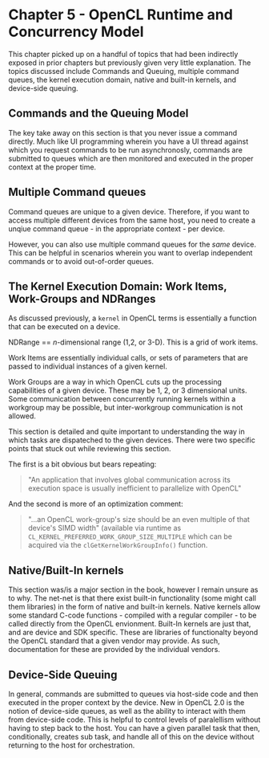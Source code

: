 # Chapter 5 - OpenCL Runtime and Concurrency Model

This chapter picked up on a handful of topics that had been indirectly exposed in prior chapters but previously given very little explanation. The topics discussed include Commands and Queuing, multiple command queues, the kernel execution domain, native and built-in kernels, and device-side queuing.

## Commands and the Queuing Model
The key take away on this section is that you never issue a command directly. Much like UI programming wherein you have a UI thread against which you request commands to be run asynchronosly, commands are submitted to queues which are then monitored and executed in the proper context at the proper time.

## Multiple Command queues
Command queues are unique to a given device. Therefore, if you want to access multiple different devices from the same host, you need to create a unqiue command queue - in the appropriate context - per device. 

However, you can also use multiple command queues for the *same* device. This can be helpful in scenarios wherein you want to overlap independent commands or to avoid out-of-order queues. 

## The Kernel Execution Domain: Work Items, Work-Groups and NDRanges
As discussed previously, a `kernel` in OpenCL terms is essentially a function that can be executed on a device. 

NDRange == *n*-dimensional range (1,2, or 3-D). This is a grid of work items.

Work Items are essentially individual calls, or sets of parameters that are passed to individual instances of a given kernel.

Work Groups are a way in which OpenCL cuts up the processing capabilities of a given device. These may be 1, 2, or 3 dimensional units. Some communication between concurrently running  kernels within a workgroup may be possible, but inter-workgroup communication is not allowed.

This section is detailed and quite important to understanding the way in which tasks are dispateched to the given devices. There were two specific points that stuck out while reviewing this section.

The first is a bit obvious but bears repeating:
> "An application that involves global communication across its execution space is usually inefficient to parallelize with OpenCL"

And the second is more of an optimization comment:
> "...an OpenCL work-group's size should be an even multiple of that device's SIMD width" (available via runtime as `CL_KERNEL_PREFERRED_WORK_GROUP_SIZE_MULTIPLE` which can be acquired via the `clGetKernelWorkGroupInfo()` function.


## Native/Built-In kernels
This section was/is a major section in the book, however I remain unsure as to why. The net-net is that there exist built-in functionality (some might call them libraries) in the form of native and built-in kernels. Native kernels allow some standard C-code functions - compiled with a regular compiler - to be called directly from the OpenCL envionment. Built-In kernels are just that, and are device and SDK specific. These are libraries of functionalty beyond the OpenCL standard that a given vendor may provide. As such, documentation for these are provided by the individual vendors. 

## Device-Side Queuing
In general, commands are submitted to queues via host-side code and then executed in the proper context by the device. New in OpenCL 2.0 is the notion of device-side queues, as well as the ability to interact with them from device-side code. This is helpful to control levels of paralellism without having to step back to the host. You can have a given parallel task that then, conditionally, creates sub task, and handle all of this on the device without returning to the host for orchestration.
